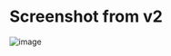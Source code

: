 # Screenshot from v2
![image](https://github.com/user-attachments/assets/955fd0d1-555f-4350-91e7-31a3f835d699)
